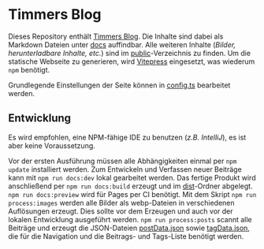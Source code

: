 Timmers Blog
============

Dieses Repository enthält [Timmers Blog](https://mariustimmer.de/).
Die Inhalte sind dabei als Markdown Dateien unter [docs](docs) auffindbar.
Alle weiteren Inhalte (_Bilder, herunterladbare Inhalte, etc._) sind im
[public](docs/public/)-Verzeichnis zu finden. Um die statische Webseite
zu generieren, wird [Vitepress](https://vitepress.vuejs.org/) eingesetzt,
was wiederum `npm` benötigt.

Grundlegende Einstellungen der Seite können in
[config.ts](docs/.vitepress/config.ts) bearbeitet werden.

Entwicklung
-----------
Es wird empfohlen, eine NPM-fähige IDE zu benutzen (_z.B. IntelliJ_),
es ist aber keine Voraussetzung.

Vor der ersten Ausführung müssen alle Abhängigkeiten einmal per `npm update`
installiert werden. Zum Entwickeln und Verfassen neuer Beiträge kann mit
`npm run docs:dev` lokal gearbeitet werden. Das fertige Produkt wird
anschließend per `npm run docs:build` erzeugt und im
[dist](docs/.vitepress/dist)-Ordner abgelegt. `npm run docs:preview` wird für
Pages per CI benötigt. Mit dem Skript `npm run process:images` werden alle
Bilder als webp-Dateien in verschiedenen Auflösungen erzeugt. Dies
sollte vor dem Erzeugen und auch vor der lokalen Entwicklung ausgeführt
werden. `npm run process:posts` scannt alle Beiträge und erzeugt die JSON-Dateien
[postData.json](docs/postData.json) sowie [tagData.json](docs/tagData.json),
die für die Navigation und die Beitrags- und Tags-Liste benötigt werden.
